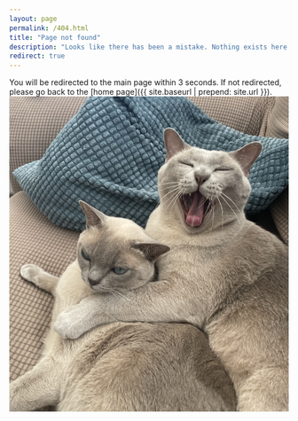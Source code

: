 ```yaml
---
layout: page
permalink: /404.html
title: "Page not found"
description: "Looks like there has been a mistake. Nothing exists here."
redirect: true
---
```

You will be redirected to the main page within 3 seconds. If not redirected, please go back to the [home page]({{ site.baseurl | prepend: site.url }}).
![kitties_yawn.jpg](..%2Fassets%2Fimg%2Fkitties_yawn.jpg)